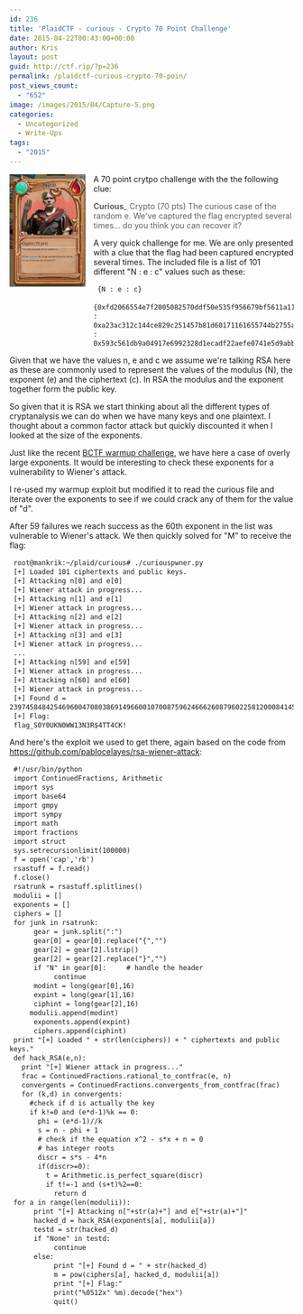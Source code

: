 ```yaml
---
id: 236
title: 'PlaidCTF - curious - Crypto 70 Point Challenge'
date: 2015-04-22T00:43:00+00:00
author: Kris
layout: post
guid: http://ctf.rip/?p=236
permalink: /plaidctf-curious-crypto-70-poin/
post_views_count:
  - "652"
image: /images/2015/04/Capture-5.png
categories:
  - Uncategorized
  - Write-Ups
tags:
  - "2015"
---
```

<div class="separator" style="clear: both; text-align: center;">
  <a href="/images/2015/04/Capture-5.png" imageanchor="1" style="clear: left; float: left; margin-bottom: 1em; margin-right: 1em;"><img border="0" src="/images/2015/04/Capture-5.png" height="200" width="135" /></a>
</div>

A 70 point crytpo challenge with the the following clue:

>**Curious**_
>Crypto (70 pts)
>The curious case of the random e.
>We've captured the flag encrypted several times... do you think you can recover it?

A very quick challenge for me. We are only presented with a clue that the flag had been captured encrypted several times. The included file is a list of 101 different "N : e : c" values such as these:

```
 {N : e : c}  
 {0xfd2066554e7f2005082570ddf50e535f956679bf5611a11eb1734268ffe32eb0f2fc0f105dd117d9d739767f300918a67dd97f52a3985483aca8aa54998a5c475842a16f2a022a3f5c389a70faeaf0500fa2d906537802ee2088a83f068aba828cc24cc83acc74f04b59a0764de7b64c82f469db4fecd71876eb6021090c7981L : 0xa23ac312c144ce829c251457b81d60171161655744b2755af9b2bd6b70923456a02116b54136e848eb19756c89c4c46f229926a48d5ac030415ef40f3ea185446fa15b5b5f11f2ec2f0f971394e285054182d77490dc2e7352d7e9f72ce25793a154939721b6a2fa176087125ee4f0c3fb6ec7a9fdb15510c97bd3783e998719L : 0x593c561db9a04917e6992328d1ecadf22aefe0741e5d9abbbc12d5b6f9485a1f3f1bb7c010b19907fe7bdecb7dbc2d6f5e9b350270002e23bd7ae2b298e06ada5f4caa1f5233f33969075c5c2798a98dd2fd57646ad906797b9e1ce77194791d3d0b097de31f135ba2dc7323deb5c1adabcf625d97a7bd84cdf96417f05269f4L}  
```

Given that we have the values n, e and c we assume we're talking RSA here as these are commonly used to represent the values of the modulus (N), the exponent (e) and the ciphertext (c). In RSA the modulus and the exponent together form the public key.

So given that it is RSA we start thinking about all the different types of cryptanalysis we can do when we have many keys and one plaintext. I thought about a common factor attack but quickly discounted it when I looked at the size of the exponents.

Just like the recent <a href="http://ctf.rip/?p=238" target="_blank">BCTF warmup challenge</a>, we have here a case of overly large exponents. It would be interesting to check these exponents for a vulnerability to Wiener's attack.

I re-used my warmup exploit but modified it to read the curious file and iterate over the exponents to see if we could crack any of them for the value of "d".

After 59 failures we reach success as the 60th exponent in the list was vulnerable to Wiener's attack. We then quickly solved for "M" to receive the flag:



```
 root@mankrik:~/plaid/curious# ./curiouspwner.py   
 [+] Loaded 101 ciphertexts and public keys.  
 [+] Attacking n[0] and e[0]  
 [+] Wiener attack in progress...  
 [+] Attacking n[1] and e[1]  
 [+] Wiener attack in progress...  
 [+] Attacking n[2] and e[2]  
 [+] Wiener attack in progress...  
 [+] Attacking n[3] and e[3]  
 [+] Wiener attack in progress...  
 ...  
 [+] Attacking n[59] and e[59]  
 [+] Wiener attack in progress...  
 [+] Attacking n[60] and e[60]  
 [+] Wiener attack in progress...  
 [+] Found d = 23974584842546960047080386914966001070087596246662608796022581200084145416583  
 [+] Flag:  
 flag_S0Y0UKN0WW13N3R$4TT4CK!  
```

And here's the exploit we used to get there, again based on the code from https://github.com/pablocelayes/rsa-wiener-attack:

```
 #!/usr/bin/python  
 import ContinuedFractions, Arithmetic  
 import sys  
 import base64  
 import gmpy  
 import sympy  
 import math  
 import fractions  
 import struct  
 sys.setrecursionlimit(100000)  
 f = open('cap','rb')  
 rsastuff = f.read()  
 f.close()  
 rsatrunk = rsastuff.splitlines()  
 modulii = []  
 exponents = []  
 ciphers = []  
 for junk in rsatrunk:  
      gear = junk.split(":")  
      gear[0] = gear[0].replace("{","")  
      gear[2] = gear[2].lstrip()  
      gear[2] = gear[2].replace("}","")  
      if "N" in gear[0]:     # handle the header  
           continue  
      modint = long(gear[0],16)  
      expint = long(gear[1],16)  
      ciphint = long(gear[2],16)  
     modulii.append(modint)  
      exponents.append(expint)  
      ciphers.append(ciphint)  
 print "[+] Loaded " + str(len(ciphers)) + " ciphertexts and public keys."  
 def hack_RSA(e,n):  
   print "[+] Wiener attack in progress..."  
   frac = ContinuedFractions.rational_to_contfrac(e, n)  
   convergents = ContinuedFractions.convergents_from_contfrac(frac)  
   for (k,d) in convergents:  
     #check if d is actually the key  
     if k!=0 and (e*d-1)%k == 0:  
       phi = (e*d-1)//k  
       s = n - phi + 1  
       # check if the equation x^2 - s*x + n = 0  
       # has integer roots  
       discr = s*s - 4*n  
       if(discr>=0):  
         t = Arithmetic.is_perfect_square(discr)  
         if t!=-1 and (s+t)%2==0:  
           return d  
 for a in range(len(modulii)):  
      print "[+] Attacking n["+str(a)+"] and e["+str(a)+"]"  
      hacked_d = hack_RSA(exponents[a], modulii[a])  
      testd = str(hacked_d)  
      if "None" in testd:  
           continue  
      else:  
           print "[+] Found d = " + str(hacked_d)  
           m = pow(ciphers[a], hacked_d, modulii[a])  
           print "[+] Flag:"  
           print("%0512x" %m).decode("hex")  
           quit()  
```